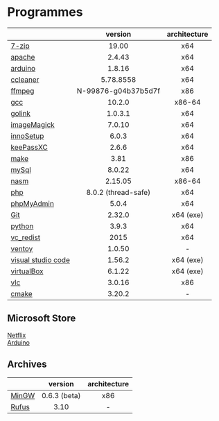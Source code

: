 # Programmes

||version|architecture
-|:-:|:-:
[7-zip](https://www.7-zip.org/)|19.00|x64
[apache](https://apache.org/)|2.4.43|x64
[arduino](https://www.arduino.cc/)|1.8.16|x64  
[ccleaner](https://www.ccleaner.com/)|5.78.8558|x64
[ffmpeg](https://ffmpeg.org/)|N-99876-g04b37b5d7f|x86
[gcc](http://winlibs.com/)|10.2.0|x86-64
[golink](http://godevtool.com/)|1.0.3.1|x64
[imageMagick](https://imagemagick.org/)|7.0.10|x64
[innoSetup](https://jrsoftware.org/isinfo.php)|6.0.3|x64
[keePassXC](https://keepassxc.org/)|2.6.6|x64
[make](http://gnuwin32.sourceforge.net/packages/make.htm)|3.81|x86
[mySql](https://www.mysql.com/)|8.0.22|x64
[nasm](https://nasm.us/)|2.15.05|x86-64
[php](https://www.php.net/)|8.0.2 (thread-safe)|x64
[phpMyAdmin](https://www.phpmyadmin.net/)|5.0.4|x64
[Git](https://git-scm.com/)|2.32.0|x64 (exe)
[python](https://www.python.org/)|3.9.3|x64
[vc_redist](https://www.microsoft.com/en-us/download/details.aspx?id=48145)|2015|x64
[ventoy](https://github.com/ventoy/Ventoy/releases)|1.0.50|-
[visual studio code](https://code.visualstudio.com)|1.56.2|x64 (exe)
[virtualBox](https://www.virtualbox.org/)|6.1.22|x64 (exe)
[vlc](https://www.videolan.org/vlc/)|3.0.16|x86
[cmake](https://github.com/Kitware/CMake/releases/download/v3.20.2/cmake-3.20.2-windows-x86_64.zip)|3.20.2|-

>

## Microsoft Store
[Netflix](https://www.microsoft.com/store/productId/9WZDNCRFJ3TJ)  
[Arduino]()  

>

## Archives
||version|architecture
-|:-:|:-:
[MinGW](https://osdn.net/projects/mingw/downloads/68260/mingw-get-setup.exe/)|0.6.3 (beta)|x86
[Rufus](https://rufus.ie/fr/)|3.10|-